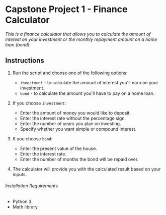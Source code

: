 # Capstone Project 1 - Finance Calculator
*This is a finance calculator that allows you to calculate the amount of interest on your investment or the monthly repayment amount on a home loan (bond).*

## Instructions

1. Run the script and choose one of the following options:
   - `investment` - to calculate the amount of interest you'll earn on your investment.
   - `bond` - to calculate the amount you'll have to pay on a home loan.

2. If you choose `investment`:
   - Enter the amount of money you would like to deposit.
   - Enter the interest rate without the percentage sign.
   - Enter the number of years you plan on investing.
   - Specify whether you want simple or compound interest.

3. If you choose `bond`:
   - Enter the present value of the house.
   - Enter the interest rate.
   - Enter the number of months the bond will be repaid over.

4. The calculator will provide you with the calculated result based on your inputs.

###### Installation Requirements

- Python 3
- Math library 
